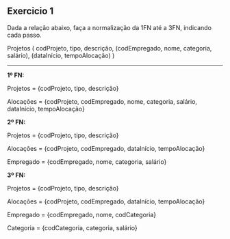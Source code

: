 ## Exercicio 1

Dada a relação abaixo, faça a normalização da 1FN até a 3FN, indicando cada passo.

Projetos    ( codProjeto, tipo, descrição,
             (codEmpregado, nome, categoria, salário),
             (dataInício, tempoAlocação) )

-----------------------------------------------------------------------------------------------

**1º FN:**

   Projetos = {codProjeto, tipo, descrição}

   Alocações = {codProjeto, codEmpregado, nome, categoria, salário, dataInício, tempoAlocação}
   
**2º FN:**

   Projetos = {codProjeto, tipo, descrição}

   Alocações = {codProjeto, codEmpregado, dataInício, tempoAlocação}

   Empregado = {codEmpregado, nome, categoria, salário}

**3º FN:**

   Projetos = {codProjeto, tipo, descrição}

   Alocações = {codProjeto, codEmpregado, dataInício, tempoAlocação}

   Empregado = {codEmpregado, nome, codCategoria}

   Categoria = {codCategoria, categoria, salário}